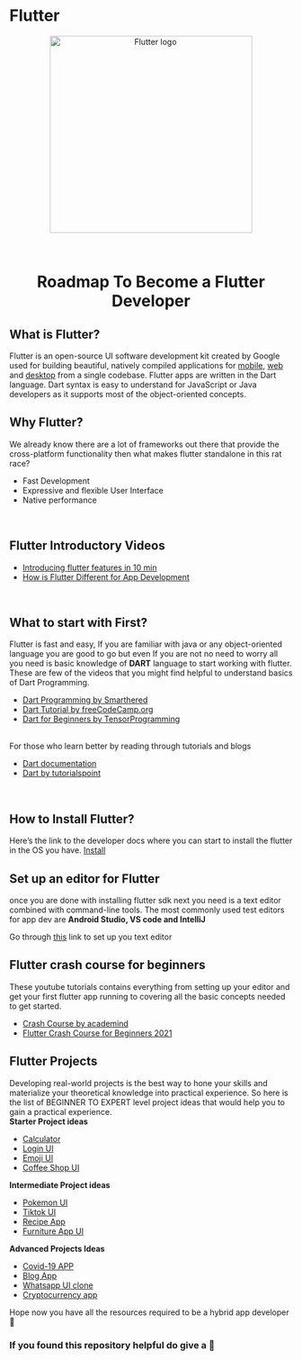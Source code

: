 # Flutter

<p align="center"><a href="https://flutter.dev/" target="_blank"><img src="https://tech.pelmorex.com/wp-content/uploads/2020/10/flutter-1030x488.png" width="360" height="350" title="Flutter" alt="Flutter logo"></a>
</p>

<br>

<h1 align="center"> Roadmap To Become a Flutter Developer </h1>

## What is Flutter?
Flutter is an open-source UI software development kit created by Google used for building beautiful, natively compiled applications for
[mobile](https://flutter.dev/docs), [web](https://flutter.dev/web) and [desktop](https://flutter.dev/desktop) from a single codebase. Flutter apps are written in the Dart language. Dart syntax is easy to understand for JavaScript or Java developers as it supports most of the object-oriented concepts.
<br>

## Why Flutter?
We already know there are a lot of frameworks out there that provide the cross-platform functionality then what makes flutter standalone in this rat race?
* Fast Development
* Expressive and flexible User Interface
* Native performance
<br>

## Flutter Introductory Videos
* [Introducing flutter features in 10 min](https://youtu.be/wgTBLj7rMPM)
* [How is Flutter Different for App Development](https://www.youtube.com/watch?v=l-YO9CmaSUM)

<br>

## What to start with First?
Flutter is fast and easy, If you are familiar with java or any object-oriented language you are good to go but even If you are not no need to worry all you need is basic knowledge of <b>DART</b> language to start working with flutter.
<br>
These are few of the videos that you might find helpful to understand basics of Dart Programming.

* [Dart Programming by Smarthered](https://www.youtube.com/playlist?list=PLlxmoA0rQ-LyHW9voBdNo4gEEIh0SjG-q)
* [Dart Tutorial by freeCodeCamp.org](https://youtu.be/Ej_Pcr4uC2Q)
* [Dart for Beginners by TensorProgramming](https://www.youtube.com/playlist?list=PLJbE2Yu2zumDjfrfu8kisK9lQVcpMDDzZ)

<br>
 For those who learn better by reading through tutorials and blogs
 
 * [Dart documentation](https://dart.dev/tutorials)
 * [Dart by tutorialspoint](https://www.tutorialspoint.com/dart_programming/index.htm)
 
 <br>

 ## How to Install Flutter?
 Here’s the link to the developer docs where you can start to install the flutter in the OS you have.
 [Install](https://flutter.dev/docs/get-started/install)

 ## Set up an editor for Flutter
 once you are done with installing flutter sdk next you need is a text editor combined with command-line tools. The most commonly used test editors for app dev are <b>Android Studio, VS code and IntelliJ</b>
 <br>

 Go through [this](https://flutter.dev/docs/get-started/editor) link to set up you text editor
 
 ## Flutter crash course for beginners
 These youtube tutorials contains everything from setting up your editor and get your first flutter app running to covering all the basic concepts needed to get started.
 
 * [Crash Course by academind](https://youtu.be/x0uinJvhNxI)  
 * [Flutter Crash Course for Beginners 2021](https://youtu.be/Pns6DzAi-Hg)  

## Flutter Projects
Developing real-world projects is the best way to hone your skills and materialize your theoretical knowledge into practical experience. So here is the list of BEGINNER TO EXPERT level project ideas that would help you to gain a practical experience.<br>
<b> Starter Project ideas </b>
* [Calculator](https://youtu.be/l4bLPfS1uik)
* [Login UI](https://youtu.be/efbB8-x9T2c)
* [Emoji UI](https://youtu.be/A1ski_fjSlY)
* [Coffee Shop UI](https://youtu.be/pn5gfGIfBpI)

<b> Intermediate Project ideas </b>
 * [Pokemon UI](https://youtu.be/yeXJqZCiwTQ)
 * [Tiktok UI](https://youtu.be/kJ2mGh5BLYk)
 * [Recipe App](https://youtu.be/bmmTY2lHaks)
 * [Furniture App UI](https://youtu.be/ZtPe6Zu6BA4)

<b> Advanced Projects Ideas </b>
* [Covid-19 APP](https://youtu.be/zx6uMCoW2gQ)
* [Blog App](https://youtu.be/_ed4783G5yY)
* [Whatsapp UI clone](https://youtu.be/2Tyrofn6zPg)
* [Cryptocurrency app](https://youtu.be/cPlaYS4eqe4)

 
 Hope now you have all the resources required to be a  hybrid app developer 🤩
<br>
<h3> If you found this repository helpful do give a 🌟 </h3>
